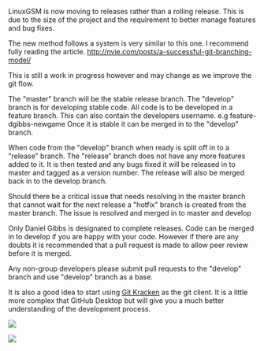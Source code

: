 LinuxGSM is now moving to releases rather than a rolling release. This is due to the size of the project and the requirement to better manage features and bug fixes. 

The new method follows a system is very similar to this one. I recommend fully reading the article.
http://nvie.com/posts/a-successful-git-branching-model/

This is still a work in progress however and may change as we improve the git flow.

The "master" branch will be the stable release branch. The "develop" branch is for developing stable code. All code is to be developed in a feature branch. This can also contain the developers username. e.g feature-dgibbs-newgame
Once it is stable it can be merged in to the "develop" branch. 

When code from the "develop" branch when ready is split off in to a "release" branch. The "release" branch does not have any more features added to it. It is then tested and any bugs fixed it will be released in to master and tagged as a version number. The release will also be merged back in to the develop branch.

Should there be a critical issue that needs resolving in the master branch that cannot wait for the next release a "hotfix" branch is created from the master branch. The issue is resolved and merged in to master and develop

Only Daniel Gibbs is designated to complete releases. Code can be merged in to develop if you are happy with your code. However if there are any doubts it is recommended that a pull request is made to allow peer review  before it is merged.

Any non-group developers please submit pull requests to the "develop" branch and use "develop" branch as a base.

It is also a good idea to start using [Git Kracken](https://www.gitkraken.com/) as the git client. It is a little more complex that GitHub Desktop but will give you a much better understanding of the development process.

![](http://nvie.com/img/git-model@2x.png)


![](http://i.imgur.com/E241CSR.jpg)